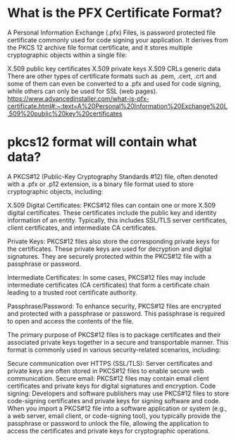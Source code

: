 # What is the PFX Certificate Format?
A Personal Information Exchange (.pfx) Files, is password protected file certificate commonly used for code signing your application. It derives from the PKCS 12 archive file format certificate, and it stores multiple cryptographic objects within a single file:

X.509 public key certificates
X.509 private keys
X.509 CRLs
generic data
There are other types of certificate formats such as .pem, .cert, .crt and some of them can even be converted to a .pfx and used for code signing, while others can only be used for SSL (web pages).
https://www.advancedinstaller.com/what-is-pfx-certificate.html#:~:text=A%20Personal%20Information%20Exchange%20(.,509%20public%20key%20certificates
# pkcs12 format will contain what data?
A PKCS#12 (Public-Key Cryptography Standards #12) file, often denoted with a .pfx or .p12 extension, is a binary file format used to store cryptographic objects, including:

X.509 Digital Certificates: PKCS#12 files can contain one or more X.509 digital certificates. These certificates include the public key and identity information of an entity. Typically, this includes SSL/TLS server certificates, client certificates, and intermediate CA certificates.

Private Keys: PKCS#12 files also store the corresponding private keys for the certificates. These private keys are used for decryption and digital signatures. They are securely protected within the PKCS#12 file with a passphrase or password.

Intermediate Certificates: In some cases, PKCS#12 files may include intermediate certificates (CA certificates) that form a certificate chain leading to a trusted root certificate authority.

Passphrase/Password: To enhance security, PKCS#12 files are encrypted and protected with a passphrase or password. This passphrase is required to open and access the contents of the file.

The primary purpose of PKCS#12 files is to package certificates and their associated private keys together in a secure and transportable manner. This format is commonly used in various security-related scenarios, including:

Secure communication over HTTPS (SSL/TLS): Server certificates and private keys are often stored in PKCS#12 files to enable secure web communication.
Secure email: PKCS#12 files may contain email client certificates and private keys for digital signatures and encryption.
Code signing: Developers and software publishers may use PKCS#12 files to store code-signing certificates and private keys for signing software and code.
When you import a PKCS#12 file into a software application or system (e.g., a web server, email client, or code-signing tool), you typically provide the passphrase or password to unlock the file, allowing the application to access the certificates and private keys for cryptographic operations.





